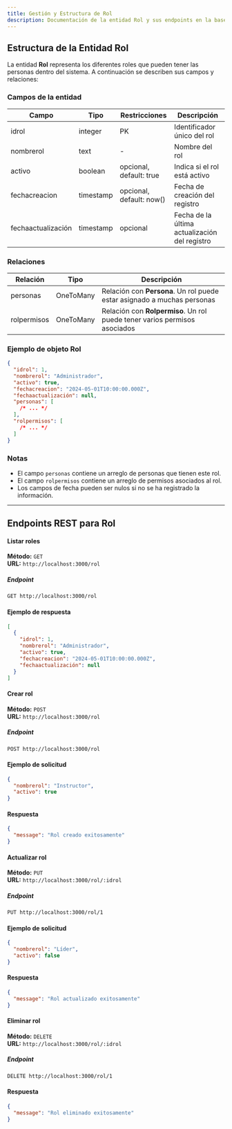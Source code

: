 ```yaml
---
title: Gestión y Estructura de Rol
description: Documentación de la entidad Rol y sus endpoints en la base de datos
---
```


## Estructura de la Entidad Rol

La entidad **Rol** representa los diferentes roles que pueden tener las personas dentro del sistema. A continuación se describen sus campos y relaciones:

### Campos de la entidad

| Campo              | Tipo      | Restricciones            | Descripción                                   |
| ------------------ | --------- | ------------------------ | --------------------------------------------- |
| idrol              | integer   | PK                       | Identificador único del rol                   |
| nombrerol          | text      | -                        | Nombre del rol                                |
| activo             | boolean   | opcional, default: true  | Indica si el rol está activo                  |
| fechacreacion      | timestamp | opcional, default: now() | Fecha de creación del registro                |
| fechaactualización | timestamp | opcional                 | Fecha de la última actualización del registro |

### Relaciones

| Relación    | Tipo      | Descripción                                                               |
| ----------- | --------- | ------------------------------------------------------------------------- |
| personas    | OneToMany | Relación con **Persona**. Un rol puede estar asignado a muchas personas   |
| rolpermisos | OneToMany | Relación con **Rolpermiso**. Un rol puede tener varios permisos asociados |

### Ejemplo de objeto Rol

```json
{
  "idrol": 1,
  "nombrerol": "Administrador",
  "activo": true,
  "fechacreacion": "2024-05-01T10:00:00.000Z",
  "fechaactualización": null,
  "personas": [
    /* ... */
  ],
  "rolpermisos": [
    /* ... */
  ]
}
```

### Notas

- El campo `personas` contiene un arreglo de personas que tienen este rol.
- El campo `rolpermisos` contiene un arreglo de permisos asociados al rol.
- Los campos de fecha pueden ser nulos si no se ha registrado la información.

---

## Endpoints REST para Rol

#### Listar roles

**Método:** `GET`  
**URL:** `http://localhost:3000/rol`

##### Endpoint

```bash
GET http://localhost:3000/rol
```

#### Ejemplo de respuesta

```json
[
  {
    "idrol": 1,
    "nombrerol": "Administrador",
    "activo": true,
    "fechacreacion": "2024-05-01T10:00:00.000Z",
    "fechaactualización": null
  }
]
```

#### Crear rol

**Método:** `POST`  
**URL:** `http://localhost:3000/rol`

##### Endpoint

```bash
POST http://localhost:3000/rol
```

#### Ejemplo de solicitud

```json
{
  "nombrerol": "Instructor",
  "activo": true
}
```

#### Respuesta

```json
{
  "message": "Rol creado exitosamente"
}
```

#### Actualizar rol

**Método:** `PUT`  
**URL:** `http://localhost:3000/rol/:idrol`

##### Endpoint

```bash
PUT http://localhost:3000/rol/1
```

#### Ejemplo de solicitud

```json
{
  "nombrerol": "Líder",
  "activo": false
}
```

#### Respuesta

```json
{
  "message": "Rol actualizado exitosamente"
}
```

#### Eliminar rol

**Método:** `DELETE`  
**URL:** `http://localhost:3000/rol/:idrol`

##### Endpoint

```bash
DELETE http://localhost:3000/rol/1
```

#### Respuesta

```json
{
  "message": "Rol eliminado exitosamente"
}
```
